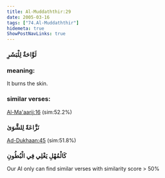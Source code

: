 ```yaml
---
title: Al-Muddaththir:29
date: 2005-03-16
tags: ["74.Al-Muddaththir"]
hidemeta: true 
ShowPostNavLinks: true 
---
```

### لَوَّاحَةٌ لِلْبَشَرِ
### meaning: 
It burns the skin.
### similar verses: 

[Al-Ma'aarij:16](/70/16) (sim:52.2%)

### نَزَّاعَةً لِلشَّوَىٰ

[Ad-Dukhaan:45](/44/45) (sim:51.8%)

### كَالْمُهْلِ يَغْلِي فِي الْبُطُونِ

Our AI only can find similar verses with similarity score > 50% 


